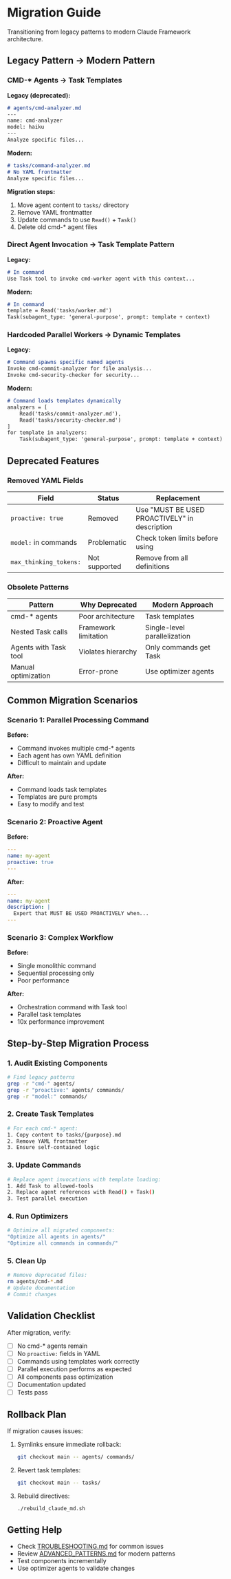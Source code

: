 # Migration Guide

Transitioning from legacy patterns to modern Claude Framework architecture.

## Legacy Pattern → Modern Pattern

### CMD-* Agents → Task Templates

**Legacy (deprecated):**
```markdown
# agents/cmd-analyzer.md
---
name: cmd-analyzer
model: haiku
---
Analyze specific files...
```

**Modern:**
```markdown
# tasks/command-analyzer.md
# No YAML frontmatter
Analyze specific files...
```

**Migration steps:**
1. Move agent content to `tasks/` directory
2. Remove YAML frontmatter
3. Update commands to use `Read()` + `Task()`
4. Delete old cmd-* agent files

### Direct Agent Invocation → Task Template Pattern

**Legacy:**
```markdown
# In command
Use Task tool to invoke cmd-worker agent with this context...
```

**Modern:**
```markdown
# In command
template = Read('tasks/worker.md')
Task(subagent_type: 'general-purpose', prompt: template + context)
```

### Hardcoded Parallel Workers → Dynamic Templates

**Legacy:**
```markdown
# Command spawns specific named agents
Invoke cmd-commit-analyzer for file analysis...
Invoke cmd-security-checker for security...
```

**Modern:**
```markdown
# Command loads templates dynamically
analyzers = [
    Read('tasks/commit-analyzer.md'),
    Read('tasks/security-checker.md')
]
for template in analyzers:
    Task(subagent_type: 'general-purpose', prompt: template + context)
```

## Deprecated Features

### Removed YAML Fields

| Field | Status | Replacement |
|-------|--------|------------|
| `proactive: true` | Removed | Use "MUST BE USED PROACTIVELY" in description |
| `model:` in commands | Problematic | Check token limits before using |
| `max_thinking_tokens:` | Not supported | Remove from all definitions |

### Obsolete Patterns

| Pattern | Why Deprecated | Modern Approach |
|---------|---------------|-----------------|
| cmd-* agents | Poor architecture | Task templates |
| Nested Task calls | Framework limitation | Single-level parallelization |
| Agents with Task tool | Violates hierarchy | Only commands get Task |
| Manual optimization | Error-prone | Use optimizer agents |

## Common Migration Scenarios

### Scenario 1: Parallel Processing Command

**Before:**
- Command invokes multiple cmd-* agents
- Each agent has own YAML definition
- Difficult to maintain and update

**After:**
- Command loads task templates
- Templates are pure prompts
- Easy to modify and test

### Scenario 2: Proactive Agent

**Before:**
```yaml
---
name: my-agent
proactive: true
---
```

**After:**
```yaml
---
name: my-agent
description: |
  Expert that MUST BE USED PROACTIVELY when...
---
```

### Scenario 3: Complex Workflow

**Before:**
- Single monolithic command
- Sequential processing only
- Poor performance

**After:**
- Orchestration command with Task tool
- Parallel task templates
- 10x performance improvement

## Step-by-Step Migration Process

### 1. Audit Existing Components
```bash
# Find legacy patterns
grep -r "cmd-" agents/
grep -r "proactive:" agents/ commands/
grep -r "model:" commands/
```

### 2. Create Task Templates
```bash
# For each cmd-* agent:
1. Copy content to tasks/{purpose}.md
2. Remove YAML frontmatter
3. Ensure self-contained logic
```

### 3. Update Commands
```bash
# Replace agent invocations with template loading:
1. Add Task to allowed-tools
2. Replace agent references with Read() + Task()
3. Test parallel execution
```

### 4. Run Optimizers
```bash
# Optimize all migrated components:
"Optimize all agents in agents/"
"Optimize all commands in commands/"
```

### 5. Clean Up
```bash
# Remove deprecated files:
rm agents/cmd-*.md
# Update documentation
# Commit changes
```

## Validation Checklist

After migration, verify:

- [ ] No cmd-* agents remain
- [ ] No `proactive:` fields in YAML
- [ ] Commands using templates work correctly
- [ ] Parallel execution performs as expected
- [ ] All components pass optimization
- [ ] Documentation updated
- [ ] Tests pass

## Rollback Plan

If migration causes issues:

1. Symlinks ensure immediate rollback:
   ```bash
   git checkout main -- agents/ commands/
   ```

2. Revert task templates:
   ```bash
   git checkout main -- tasks/
   ```

3. Rebuild directives:
   ```bash
   ./rebuild_claude_md.sh
   ```

## Getting Help

- Check [TROUBLESHOOTING.md](TROUBLESHOOTING.md) for common issues
- Review [ADVANCED_PATTERNS.md](ADVANCED_PATTERNS.md) for modern patterns
- Test components incrementally
- Use optimizer agents to validate changes